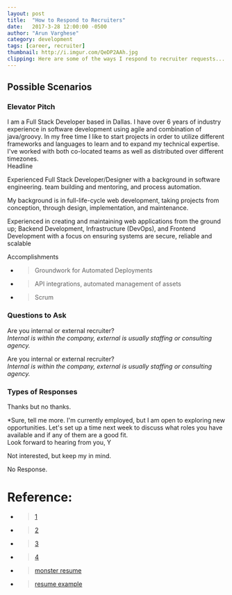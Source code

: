 ```yaml
---
layout: post
title:  "How to Respond to Recruiters"
date:   2017-3-28 12:00:00 -0500
author: "Arun Varghese"
category: development
tags: [career, recruiter]
thumbnail: http://i.imgur.com/QeDP2AAh.jpg
clipping: Here are some of the ways I respond to recruiter requests...  
---
```


## Possible Scenarios


### Elevator Pitch
I am a Full Stack Developer based in Dallas. I have over 6 years of industry experience in software development using agile and combination of java/groovy. In my free time I like to start projects in order to utilize different frameworks and languages to learn and to expand my technical expertise. I've worked with both co-located teams as well as distributed over different timezones.  
Headline  

Experienced Full Stack Developer/Designer with a background in software engineering. team building and mentoring, and process automation.

My background is in full-life-cycle web development, taking projects from conception, through design, implementation, and maintenance.

Experienced in creating and maintaining web applications from the ground up;
Backend Development, Infrastructure (DevOps), and Frontend Development with a focus on ensuring systems are secure, reliable and scalable

Accomplishments  

+ > Groundwork for Automated Deployments  
+ > API integrations, automated management of assets  
+ > Scrum 

### Questions to Ask  

Are you internal or external recruiter?   
*Internal is within the company, external is usually staffing or consulting agency.*

Are you internal or external recruiter?   
*Internal is within the company, external is usually staffing or consulting agency.*

### Types of Responses
  
Thanks but no thanks.  

*Sure, tell me more.
I'm currently employed, but I am open to exploring new opportunities. Let's set up a time next week to discuss what roles you have available and if any of them are a good fit.   
Look forward to hearing from you, Y  

Not interested, but keep my in mind.  

No Response.    


# Reference:
+ > [1](https://www.linkedin.com/pulse/20141125170528-143779-how-to-respond-to-a-recruiter)
+ > [2](https://www.linkedin.com/pulse/achievers-only-how-respond-recruiter-clinton-buelter)
+ > [3](http://www.smartcompany.com.au/people-human-resources/professional-development/the-right-way-to-respond-to-a-headhunters-approach-on-linkedin/)
+ > [4](http://lifehacker.com/three-common-emails-from-recruiters-and-the-responses-t-1787927471)
+ > [monster resume](https://www.monster.com/career-advice/article/sample-resume-it-developer-experienced)  
+ > [resume example](http://www.alecortega.com/)


